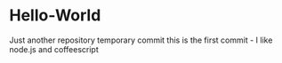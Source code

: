 # Hello-World
Just another repository
temporary commit 
this is the first commit - I like node.js and coffeescript
